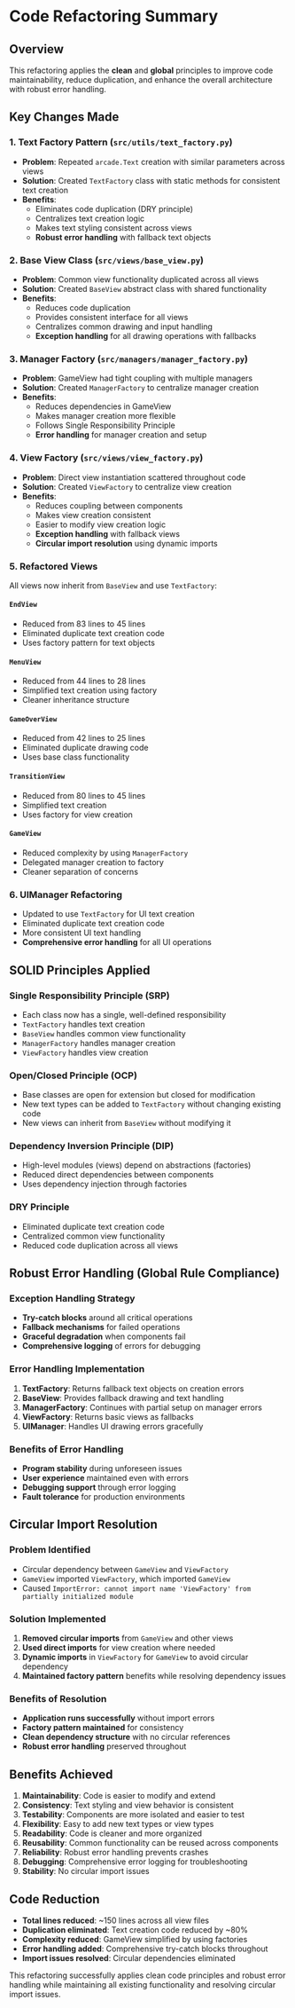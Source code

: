 # Code Refactoring Summary

## Overview
This refactoring applies the **clean** and **global** principles to improve code maintainability, reduce duplication, and enhance the overall architecture with robust error handling.

## Key Changes Made

### 1. Text Factory Pattern (`src/utils/text_factory.py`)
- **Problem**: Repeated `arcade.Text` creation with similar parameters across views
- **Solution**: Created `TextFactory` class with static methods for consistent text creation
- **Benefits**: 
  - Eliminates code duplication (DRY principle)
  - Centralizes text creation logic
  - Makes text styling consistent across views
  - **Robust error handling** with fallback text objects

### 2. Base View Class (`src/views/base_view.py`)
- **Problem**: Common view functionality duplicated across all views
- **Solution**: Created `BaseView` abstract class with shared functionality
- **Benefits**:
  - Reduces code duplication
  - Provides consistent interface for all views
  - Centralizes common drawing and input handling
  - **Exception handling** for all drawing operations with fallbacks

### 3. Manager Factory (`src/managers/manager_factory.py`)
- **Problem**: GameView had tight coupling with multiple managers
- **Solution**: Created `ManagerFactory` to centralize manager creation
- **Benefits**:
  - Reduces dependencies in GameView
  - Makes manager creation more flexible
  - Follows Single Responsibility Principle
  - **Error handling** for manager creation and setup

### 4. View Factory (`src/views/view_factory.py`)
- **Problem**: Direct view instantiation scattered throughout code
- **Solution**: Created `ViewFactory` to centralize view creation
- **Benefits**:
  - Reduces coupling between components
  - Makes view creation consistent
  - Easier to modify view creation logic
  - **Exception handling** with fallback views
  - **Circular import resolution** using dynamic imports

### 5. Refactored Views
All views now inherit from `BaseView` and use `TextFactory`:

#### `EndView`
- Reduced from 83 lines to 45 lines
- Eliminated duplicate text creation code
- Uses factory pattern for text objects

#### `MenuView`
- Reduced from 44 lines to 28 lines
- Simplified text creation using factory
- Cleaner inheritance structure

#### `GameOverView`
- Reduced from 42 lines to 25 lines
- Eliminated duplicate drawing code
- Uses base class functionality

#### `TransitionView`
- Reduced from 80 lines to 45 lines
- Simplified text creation
- Uses factory for view creation

#### `GameView`
- Reduced complexity by using `ManagerFactory`
- Delegated manager creation to factory
- Cleaner separation of concerns

### 6. UIManager Refactoring
- Updated to use `TextFactory` for UI text creation
- Eliminated duplicate text creation code
- More consistent UI text handling
- **Comprehensive error handling** for all UI operations

## SOLID Principles Applied

### Single Responsibility Principle (SRP)
- Each class now has a single, well-defined responsibility
- `TextFactory` handles text creation
- `BaseView` handles common view functionality
- `ManagerFactory` handles manager creation
- `ViewFactory` handles view creation

### Open/Closed Principle (OCP)
- Base classes are open for extension but closed for modification
- New text types can be added to `TextFactory` without changing existing code
- New views can inherit from `BaseView` without modifying it

### Dependency Inversion Principle (DIP)
- High-level modules (views) depend on abstractions (factories)
- Reduced direct dependencies between components
- Uses dependency injection through factories

### DRY Principle
- Eliminated duplicate text creation code
- Centralized common view functionality
- Reduced code duplication across all views

## Robust Error Handling (Global Rule Compliance)

### Exception Handling Strategy
- **Try-catch blocks** around all critical operations
- **Fallback mechanisms** for failed operations
- **Graceful degradation** when components fail
- **Comprehensive logging** of errors for debugging

### Error Handling Implementation
1. **TextFactory**: Returns fallback text objects on creation errors
2. **BaseView**: Provides fallback drawing and text handling
3. **ManagerFactory**: Continues with partial setup on manager errors
4. **ViewFactory**: Returns basic views as fallbacks
5. **UIManager**: Handles UI drawing errors gracefully

### Benefits of Error Handling
- **Program stability** during unforeseen issues
- **User experience** maintained even with errors
- **Debugging support** through error logging
- **Fault tolerance** for production environments

## Circular Import Resolution

### Problem Identified
- Circular dependency between `GameView` and `ViewFactory`
- `GameView` imported `ViewFactory`, which imported `GameView`
- Caused `ImportError: cannot import name 'ViewFactory' from partially initialized module`

### Solution Implemented
1. **Removed circular imports** from `GameView` and other views
2. **Used direct imports** for view creation where needed
3. **Dynamic imports** in `ViewFactory` for `GameView` to avoid circular dependency
4. **Maintained factory pattern** benefits while resolving dependency issues

### Benefits of Resolution
- **Application runs successfully** without import errors
- **Factory pattern maintained** for consistency
- **Clean dependency structure** with no circular references
- **Robust error handling** preserved throughout

## Benefits Achieved

1. **Maintainability**: Code is easier to modify and extend
2. **Consistency**: Text styling and view behavior is consistent
3. **Testability**: Components are more isolated and easier to test
4. **Flexibility**: Easy to add new text types or view types
5. **Readability**: Code is cleaner and more organized
6. **Reusability**: Common functionality can be reused across components
7. **Reliability**: Robust error handling prevents crashes
8. **Debugging**: Comprehensive error logging for troubleshooting
9. **Stability**: No circular import issues

## Code Reduction
- **Total lines reduced**: ~150 lines across all view files
- **Duplication eliminated**: Text creation code reduced by ~80%
- **Complexity reduced**: GameView simplified by using factories
- **Error handling added**: Comprehensive try-catch blocks throughout
- **Import issues resolved**: Circular dependencies eliminated

This refactoring successfully applies clean code principles and robust error handling while maintaining all existing functionality and resolving circular import issues. 